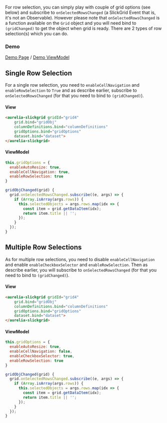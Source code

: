 For row selection, you can simply play with couple of grid options (see below) and subscribe to `onSelectedRowsChanged` (a SlickGrid Event that is, it's not an Observable). However please note that `onSelectedRowsChanged` is a function available on the `Grid` object and you will need bind to `(gridChanged)` to get the object when grid is ready. There are 2 types of row selection(s) which you can do.

### Demo
[Demo Page](https://ghiscoding.github.io/aurelia-slickgrid/#/slickgrid/example10) / [Demo ViewModel](https://github.com/ghiscoding/aurelia-slickgrid/blob/master/aurelia-slickgrid/src/examples/slickgrid/example10.ts)

## Single Row Selection
For a single row selection, you need to `enableCellNavigation` and `enableRowSelection` to `True` and as describe earlier, subscribe to `onSelectedRowsChanged` (for that you need to bind to `(gridChanged)`). 

#### View
```html
<aurelia-slickgrid gridId="grid4"
    grid.bind="gridObj"
    columnDefinitions.bind="columnDefinitions" 
    gridOptions.bind="gridOptions" 
    dataset.bind="dataset">
</aurelia-slickgrid>
```

#### ViewModel
```javascript
this.gridOptions = {
  enableAutoResize: true,
  enableCellNavigation: true,
  enableRowSelection: true
}

gridObjChanged(grid) {
  grid.onSelectedRowsChanged.subscribe((e, args) => {
    if (Array.isArray(args.rows)) {
      this.selectedObjects = args.rows.map(idx => {
        const item = grid.getDataItem(idx);
        return item.title || '';
      });
    }
  });
}
```

## Multiple Row Selections
As for multiple row selections, you need to disable `enableCellNavigation` and enable `enableCheckboxSelector` and `enableRowSelection`. Then as describe earlier, you will subscribe to `onSelectedRowsChanged` (for that you need to bind to `(gridChanged)`). 

#### View
```html
<aurelia-slickgrid gridId="grid4"
    grid.bind="gridObj"
    columnDefinitions.bind="columnDefinitions" 
    gridOptions.bind="gridOptions" 
    dataset.bind="dataset">
</aurelia-slickgrid>
```

#### ViewModel
```javascript
this.gridOptions = {
  enableAutoResize: true,
  enableCellNavigation: false,
  enableCheckboxSelector: true,
  enableRowSelection: true
}

gridObjChanged(grid) {
  grid.onSelectedRowsChanged.subscribe((e, args) => {
    if (Array.isArray(args.rows)) {
      this.selectedObjects = args.rows.map(idx => {
        const item = grid.getDataItem(idx);
        return item.title || '';
      });
    }
  });
}
```